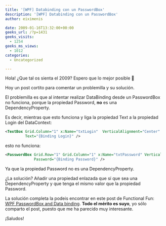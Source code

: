 ```yaml
---
title: '[WPF] Databinding con un PasswordBox'
description: '[WPF] Databinding con un PasswordBox'
author: eiximenis

date: 2009-01-16T13:32:00+00:00
geeks_url: /?p=1431
geeks_visits:
  - 1254
geeks_ms_views:
  - 1012
categories:
  - Uncategorized

---
```

Hola! ¿Que tal os sienta el 2009? Espero que lo mejor posible 🙂

Hoy un post cortito para comentar un problemilla y su solución.

El problemilla es que al intentar realizar DataBinding desde un PasswordBox no funciona, porque la propiedad Password, **no** es una DependencyProperty.

Es decir, mientras que esto funciona y liga la propiedad Text a la propiedad Login del DataContext:

```xml
<TextBox Grid.Column="1" x:Name="txtLogin"  VerticalAlignment="Center"
         Text="{Binding Login}" />
```

esto no funciona:

```xml
<PasswordBox Grid.Row="1" Grid.Column="1" x:Name="txtPassword" VerticalAlignment="Center" 
             Password="{Binding Password}" />
```

Ya que la propiedad Password no es una DependencyProperty.

¿La solución? Añadir una propiedad enlazada que sí que sea una DependencyProperty y que tenga el mismo valor que la propiedad Password.

La solución completa la podeis encontrar en este post de Functional Fun: [WPF PasswordBox and Data binding](http://blog.functionalfun.net/2008/06/wpf-passwordbox-and-data-binding.html). **Todo el mérito es suyo**, yo sólo comparto el post, puesto que me ha parecido muy interesante.

¡Saludos!
